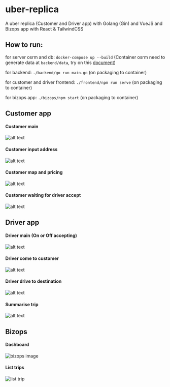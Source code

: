 # uber-replica
A uber replica (Customer and Driver app) with Golang (Gin) and VueJS and Bizops app with React & TailwindCSS

## How to run:
for server osrm and db: `docker-compose up --build`
(Container osrm need to generate data at `backend/data`, try on this [document](https://gist.github.com/AlexandraKapp/e0eee2beacc93e765113aff43ec77789))

for backend: `./backend/go run main.go` (on packaging to container)

for customer and driver frontend: `./frontend/npm run serve` (on packaging to container)

for bizops app: `./bizops/npm start` (on packaging to container)

## Customer app
#### Customer main
![alt text](./img/customer-main.png)
#### Customer input address
![alt text](./img/customer-address.png)
#### Customer map and pricing
![alt text](./img/customer-map.png)
#### Customer waiting for driver accept
![alt text](./img/customer-driver.png)

## Driver app
#### Driver main (On or Off accepting)
![alt text](./img/driver-main.png)
#### Driver come to customer
![alt text](./img/driver-to-cus.png)
#### Driver drive to destination
![alt text](./img/driver-to-des.png)
#### Summarise trip
![alt text](./img/sumarize.png)

## Bizops
#### Dashboard
![bizops image](./img/bizops.png)
#### List trips
![list trip](./img/bizops-trip.png)